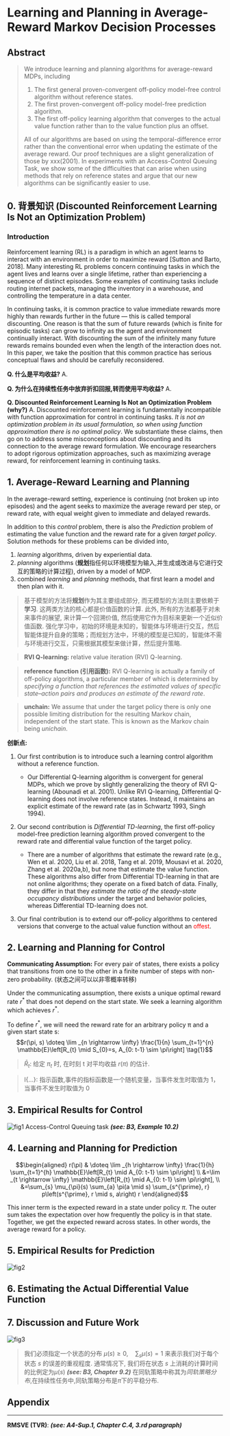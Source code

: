 <link rel="stylesheet" type="text/css" href="<..//..//style.css>">

# Learning and Planning in Average-Reward Markov Decision Processes

## Abstract

> We introduce learning and planning algorithms for average-reward MDPs, including
>
> 1. The first general proven-convergent off-policy model-free control algorithm without reference states.  
> 2. The first proven-convergent off-policy model-free prediction algorithm.
> 3. The first off-policy learning algorithm that converges to the actual value function rather than to the value function plus an offset. 
>
> All of our algorithms are based on using the temporal-difference error rather than the conventional error when updating the estimate of the average reward. Our proof techniques are a slight generalization of those by xxx(2001). In experiments with an Access-Control Queuing Task, we show some of the difficulties that can arise when using methods that rely on reference states and argue that our new algorithms can be significantly easier to use.

## 0. 背景知识 (Discounted Reinforcement Learning Is Not an Optimization Problem)

### Introduction

Reinforcement learning (RL) is a paradigm in which an agent learns to interact with an environment in order to maximize reward [Sutton and Barto, 2018]. Many interesting RL problems concern continuing tasks in which the agent lives and learns over a single lifetime, rather than experiencing a sequence of distinct episodes. Some examples of continuing tasks include routing internet packets, managing the inventory in a warehouse, and controlling the temperature in a data center.

In continuing tasks, it is common practice to value immediate rewards more highly than rewards further in the future — this is called temporal discounting. One reason is that the sum of future rewards (which is finite for episodic tasks) can grow to infinity as the agent and environment continually interact. With discounting the sum of the infinitely many future rewards remains bounded even when the length of the interaction does not. In this paper, we take the position that this common practice has serious conceptual flaws and should be carefully reconsidered.



**Q. 什么是平均收益?**
A. 

**Q. 为什么在持续性任务中放弃折扣回报,转而使用平均收益?**
A. 

**Q. Discounted Reinforcement Learning Is Not an Optimization Problem (why?)**
A. Discounted reinforcement learning is fundamentally incompatible with function approximation for control in continuing tasks. *It is not an optimization problem in its usual formulation, so when using function approximation there is no optimal policy*. We substantiate these claims, then go on to address some misconceptions about discounting and its connection to the average reward formulation. We encourage researchers to adopt rigorous optimization approaches, such as maximizing average reward, for reinforcement learning in continuing tasks.

## 1. Average-Reward Learning and Planning

In the average-reward setting, experience is continuing (not broken up into episodes) and the agent seeks to maximize the average reward per step, or reward rate, with equal weight given to immediate and delayed rewards.

In addition to this *control* problem, there is also the *Prediction* problem of estimating the value function and the reward rate for a given *target policy*.
Solution methods for these problems can be divided into,

1. *learning* algorithms, driven by experiential data.
2. *planning* algorithms (**规划**指任何以环境模型为输入,并生成或改进与它进行交互的策略的计算过程), driven by a model of MDP.
3. combined *learning* and *planning* methods, that first learn a model and then plan with it.

> 基于模型的方法将**规划**作为其主要组成部分, 而无模型的方法则主要依赖于**学习**. 这两类方法的核心都是价值函数的计算. 此外, 所有的方法都基于对未来事件的展望, 来计算一个回溯价值, 然后使用它作为目标来更新一个近似价值函数. 强化学习中，初始的环境是未知的，智能体与环境进行交互，然后智能体提升自身的策略；而规划方法中，环境的模型是已知的，智能体不需与环境进行交互，只需根据其模型来做计算，然后提升策略.

> **RVI Q-learning:** relative value iteration (RVI) Q-learning.

> **reference function (引用函数):** RVI Q-learning is actually a family of off-policy algorithms, a particular member of which is determined by *specifying a function that references the estimated values of specific state–action pairs and produces an estimate of the reward rate*.

> **unchain:** We assume that under the target policy there is only one possible limiting distribution for the resulting Markov chain, independent of the start state. This is known as the Markov chain being *unichain*.

**创新点:**

1. Our first contribution is to introduce such a learning control algorithm without a reference function.
    - Our Differential Q-learning algorithm is convergent for general MDPs, which we prove by slightly generalizing the theory of RVI Q-learning (Abounadi et al. 2001). Unlike RVI Q-learning, Differential Q-learning does not involve reference states. Instead, it maintains an explicit estimate of the reward rate (as in Schwartz 1993, Singh 1994).

2. Our second contribution is *Differential TD-learning*, the first off-policy model-free prediction learning algorithm proved convergent to the reward rate and differential value function of the target policy.
    - There are a number of algorithms that estimate the reward rate (e.g., Wen et al. 2020, Liu et al. 2018, Tang et al. 2019, Mousavi et al. 2020, Zhang et al. 2020a,b), but none that estimate the value function. These algorithms also differ from Differential TD-learning in that are not online algorithms; they operate on a fixed batch of data. Finally, they differ in that they *estimate the ratio of the steady-state occupancy distributions* under the target and behavior policies, whereas Differential TD-learning does not.

3. Our final contribution is to extend our off-policy algorithms to centered versions that converge to the actual value function without an <font color=Red>offest</font>.

## 2. Learning and Planning for Control

**Communicating Assumption:** For every pair of states, there exists a policy that transitions from one to the other in a finite number of steps with non-zero probability. (状态之间可以以非零概率转移)

Under the communicating assumption, there exists a unique optimal reward rate $r^{*}$ that does not depend on the start state.  We seek a learning algorithm which achieves $r^{*}$.

To define $r^{*}$, we will need the reward rate for an arbitrary policy π and a given start state s:
$$r(\pi, s) \doteq \lim _{n \rightarrow \infty} \frac{1}{n} \sum_{t=1}^{n} \mathbb{E}\left[R_{t} \mid S_{0}=s, A_{0: t-1} \sim \pi\right] \tag{1}$$

> $\bar{R}_{t}$: 给定 $\pi_t$ 时, 在时刻 t 对平均收益 $r(\pi)$ 的估计.

> I{...}: 指示函数,事件的指标函数是一个随机变量，当事件发生时取值为 1，当事件不发生时取值为 0

## 3. Empirical Results for Control
![fig1](https://pdf.cdn.readpaper.com/parsed/fetch_target/522a86da182392db5e9ba9f951ad8aa1_3_Figure_1.png)
Access-Control Queuing task ***(see: B3, Example 10.2)***

## 4. Learning and Planning for Prediction

$$\begin{aligned}
r(\pi) & \doteq \lim _{h \rightarrow \infty} \frac{1}{h} \sum_{t=1}^{h} \mathbb{E}\left[R_{t} \mid A_{0: t-1} \sim \pi\right] \\
&=\lim _{t \rightarrow \infty} \mathbb{E}\left[R_{t} \mid A_{0: t-1} \sim \pi\right], \\
&=\sum_{s} \mu_{\pi}(s) \sum_{a} \pi(a \mid s) \sum_{s^{\prime}, r} p\left(s^{\prime}, r \mid s, a\right) r
\end{aligned}$$

This inner term is the expected reward in a state under policy $\pi$. The outer sum takes the expectation over how frequently the policy is in that state. Together, we get the expected reward across states. In other words, the average reward for a policy.

## 5. Empirical Results for Prediction

![fig2](https://pdf.cdn.readpaper.com/parsed/fetch_target/522a86da182392db5e9ba9f951ad8aa1_4_Figure_2.png)

## 6. Estimating the Actual Differential Value Function

## 7. Discussion and Future Work

![fig3](https://pdf.cdn.readpaper.com/parsed/fetch_target/522a86da182392db5e9ba9f951ad8aa1_6_Figure_3.png)

> 我们必须指定一个状态的分布 $\mu(s) \geqslant 0, \quad \sum_{s} \mu(s)=1$ 来表示我们对于每个状态 $s$ 的误差的重视程度. 通常情况下, 我们将在状态 $s$ 上消耗的计算时间的比例定为$\mu(s)$ ***(see: B3, Chapter 9.2)***
> 在同轨策略中称其为*同轨策略分布*,在持续性任务中,同轨策略分布是$\pi$下的平稳分布.

## Appendix

---

**RMSVE (TVR)**: ***(see: A4-Sup.1, Chapter C.4, 3.rd paragraph)***
